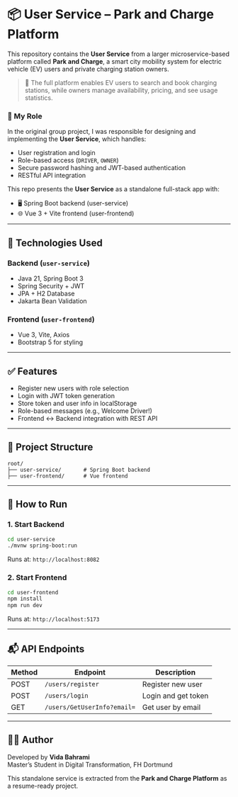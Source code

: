 
# 📦 User Service – Park and Charge Platform

This repository contains the **User Service** from a larger microservice-based platform called **Park and Charge**, a smart city mobility system for electric vehicle (EV) users and private charging station owners.

> 🚗 The full platform enables EV users to search and book charging stations, while owners manage availability, pricing, and see usage statistics.

### 📌 My Role

In the original group project, I was responsible for designing and implementing the **User Service**, which handles:

- User registration and login
- Role-based access (`DRIVER`, `OWNER`)
- Secure password hashing and JWT-based authentication
- RESTful API integration

This repo presents the **User Service** as a standalone full-stack app with:
- 🖥️ Spring Boot backend (user-service)
- 🌐 Vue 3 + Vite frontend (user-frontend)

---

## 🔧 Technologies Used

### Backend (`user-service`)
- Java 21, Spring Boot 3
- Spring Security + JWT
- JPA + H2 Database
- Jakarta Bean Validation

### Frontend (`user-frontend`)
- Vue 3, Vite, Axios
- Bootstrap 5 for styling

---

## ✅ Features

- Register new users with role selection
- Login with JWT token generation
- Store token and user info in localStorage
- Role-based messages (e.g., Welcome Driver!)
- Frontend ↔ Backend integration with REST API

---

## 📁 Project Structure

```
root/
├── user-service/       # Spring Boot backend
├── user-frontend/      # Vue frontend
```

---

## 🚀 How to Run

### 1. Start Backend
```bash
cd user-service
./mvnw spring-boot:run
```
Runs at: `http://localhost:8082`

### 2. Start Frontend
```bash
cd user-frontend
npm install
npm run dev
```
Runs at: `http://localhost:5173`

---

## 📬 API Endpoints

| Method | Endpoint                     | Description         |
|--------|------------------------------|---------------------|
| POST   | `/users/register`            | Register new user   |
| POST   | `/users/login`               | Login and get token |
| GET    | `/users/GetUserInfo?email=`  | Get user by email   |

---

## 🧑‍💻 Author

Developed by **Vida Bahrami**  
Master’s Student in Digital Transformation, FH Dortmund

This standalone service is extracted from the **Park and Charge Platform** as a resume-ready project.
